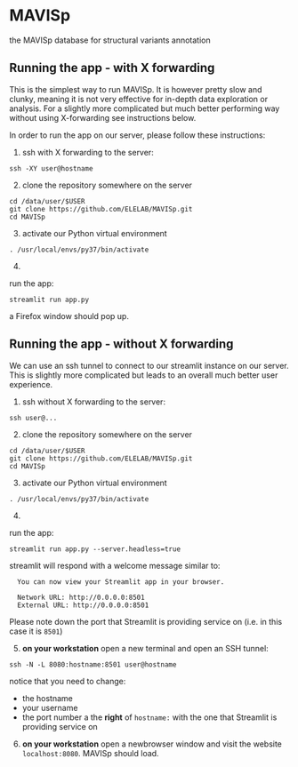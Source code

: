 # MAVISp

the MAVISp database for structural variants annotation

## Running the app - with X forwarding

This is the simplest way to run MAVISp. It is however pretty slow
and clunky, meaning it is not very effective for in-depth data exploration 
or analysis. For a slightly more complicated but much better performing
way without using X-forwarding see instructions below.

In order to run the app on our server, please follow these instructions:

1) ssh with X forwarding to the server:

```
ssh -XY user@hostname
```

2) clone the repository somewhere on the server

```
cd /data/user/$USER
git clone https://github.com/ELELAB/MAVISp.git
cd MAVISp
```

3) activate our Python virtual environment

```
. /usr/local/envs/py37/bin/activate
```

4)

run the app:

```
streamlit run app.py
```

a Firefox window should pop up.

## Running the app - without X forwarding

We can use an ssh tunnel to connect to our streamlit instance on our server.
This is slightly more complicated but leads to an overall much better
user experience.

1) ssh without X forwarding to the server:

```
ssh user@...
```

2) clone the repository somewhere on the server

```
cd /data/user/$USER
git clone https://github.com/ELELAB/MAVISp.git
cd MAVISp
```

3) activate our Python virtual environment

```
. /usr/local/envs/py37/bin/activate
```

4)

run the app:

```
streamlit run app.py --server.headless=true
```

streamlit will respond with a welcome message similar to:

```
  You can now view your Streamlit app in your browser.

  Network URL: http://0.0.0.0:8501
  External URL: http://0.0.0.0:8501
```

Please note down the port that Streamlit is providing service on
(i.e. in this case it is `8501`)

5) **on your workstation** open a new terminal and open an SSH tunnel:

```
ssh -N -L 8080:hostname:8501 user@hostname
```

notice that you need to change:
- the hostname
- your username
- the port number a the **right** of `hostname:` with the one that Streamlit is providing service on

6) **on your workstation** open a newbrowser window and visit the website `localhost:8080`. MAVISp should load.
